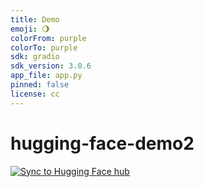 ```yaml
---
title: Demo
emoji: 🌖
colorFrom: purple
colorTo: purple
sdk: gradio
sdk_version: 3.0.6
app_file: app.py
pinned: false
license: cc
---
```


# hugging-face-demo2
[![Sync to Hugging Face hub](https://github.com/chibao24/HuFaMLops/actions/workflows/main.yml/badge.svg)](https://github.com/chibao24/demo2/actions/workflows/main.yml)
